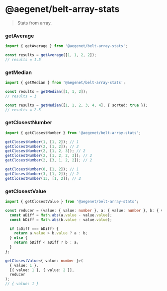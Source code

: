 # @aegenet/belt-array-stats

> Stats from array.

### getAverage

```typescript
import { getAverage } from '@aegenet/belt-array-stats';

const results = getAverage([1, 1, 2, 2]);
// results = 1.5
```

### getMedian

```typescript
import { getMedian } from '@aegenet/belt-array-stats';

const results = getMedian([1, 1, 2]);
// results = 1
```

```typescript
const results = getMedian([1, 1, 2, 3, 4, 4], { sorted: true });
// results = 2.5
```

### getClosestNumber

```typescript
import { getClosestNumber } from '@aegenet/belt-array-stats';

getClosestNumber(1, [1, 2]); // 1
getClosestNumber(2, [1, 2]); // 2
getClosestNumber(2, [1, 2, 3]); // 2
getClosestNumber(2, [1, 2, 2, 3]); // 2
getClosestNumber(2, [3, 1, 2, 2]); // 2

getClosestNumber(0, [1, 2]); // 1
getClosestNumber(3, [1, 2]); // 2
getClosestNumber(13, [1, 2]); // 2
```

### getClosestValue

```typescript
import { getClosestValue } from '@aegenet/belt-array-stats';

const reducer = (value: { value: number }, a: { value: number }, b: { value: number }) => {
  const aDiff = Math.abs(a.value - value.value);
  const bDiff = Math.abs(b.value - value.value);

  if (aDiff === bDiff) {
    return a.value > b.value ? a : b;
  } else {
    return bDiff < aDiff ? b : a;
  }
};

getClosestValue<{ value: number }>(
  { value: 1 },
  [{ value: 1 }, { value: 2 }],
  reducer
);
// { value: 1 }

```
